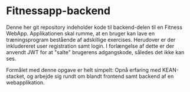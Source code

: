# Fitnessapp-backend

Denne her git repository indeholder kode til backend-delen til en Fitness WebApp. Applikationen skal rumme, at en bruger kan lave en træningsprogram bestående af adskillige exercises. Herudover er der inkludereret user registration samt login. I forlængelse af dette er der anvendt JWT for at "salte" brugerens adgangskode, således det ikke kan ses. 

Formålet med denne opgave er helt simpelt: Opnå erfaring med KEAN-stacket, og arbejde sig rundt om blandt frontend samt backend af en webapplikation. 


